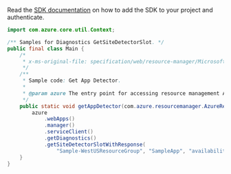 Read the [SDK documentation](https://github.com/Azure/azure-sdk-for-java/blob/azure-resourcemanager_2.13.0/sdk/resourcemanager/azure-resourcemanager/README.md) on how to add the SDK to your project and authenticate.

```java
import com.azure.core.util.Context;

/** Samples for Diagnostics GetSiteDetectorSlot. */
public final class Main {
    /*
     * x-ms-original-file: specification/web/resource-manager/Microsoft.Web/stable/2021-03-01/examples/Diagnostics_GetSiteDetector.json
     */
    /**
     * Sample code: Get App Detector.
     *
     * @param azure The entry point for accessing resource management APIs in Azure.
     */
    public static void getAppDetector(com.azure.resourcemanager.AzureResourceManager azure) {
        azure
            .webApps()
            .manager()
            .serviceClient()
            .getDiagnostics()
            .getSiteDetectorSlotWithResponse(
                "Sample-WestUSResourceGroup", "SampleApp", "availability", "sitecrashes", "Production", Context.NONE);
    }
}
```
